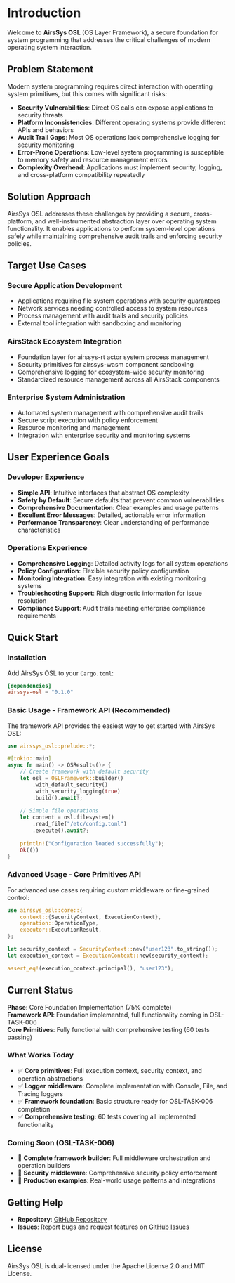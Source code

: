 # Introduction

Welcome to **AirsSys OSL** (OS Layer Framework), a secure foundation for system programming that addresses the critical challenges of modern operating system interaction.

## Problem Statement

Modern system programming requires direct interaction with operating system primitives, but this comes with significant risks:

- **Security Vulnerabilities**: Direct OS calls can expose applications to security threats
- **Platform Inconsistencies**: Different operating systems provide different APIs and behaviors  
- **Audit Trail Gaps**: Most OS operations lack comprehensive logging for security monitoring
- **Error-Prone Operations**: Low-level system programming is susceptible to memory safety and resource management errors
- **Complexity Overhead**: Applications must implement security, logging, and cross-platform compatibility repeatedly

## Solution Approach

AirsSys OSL addresses these challenges by providing a secure, cross-platform, and well-instrumented abstraction layer over operating system functionality. It enables applications to perform system-level operations safely while maintaining comprehensive audit trails and enforcing security policies.

## Target Use Cases

### Secure Application Development
- Applications requiring file system operations with security guarantees
- Network services needing controlled access to system resources
- Process management with audit trails and security policies
- External tool integration with sandboxing and monitoring

### AirsStack Ecosystem Integration
- Foundation layer for airssys-rt actor system process management
- Security primitives for airssys-wasm component sandboxing
- Comprehensive logging for ecosystem-wide security monitoring
- Standardized resource management across all AirsStack components

### Enterprise System Administration
- Automated system management with comprehensive audit trails
- Secure script execution with policy enforcement
- Resource monitoring and management
- Integration with enterprise security and monitoring systems

## User Experience Goals

### Developer Experience
- **Simple API**: Intuitive interfaces that abstract OS complexity
- **Safety by Default**: Secure defaults that prevent common vulnerabilities
- **Comprehensive Documentation**: Clear examples and usage patterns
- **Excellent Error Messages**: Detailed, actionable error information
- **Performance Transparency**: Clear understanding of performance characteristics

### Operations Experience
- **Comprehensive Logging**: Detailed activity logs for all system operations
- **Policy Configuration**: Flexible security policy configuration
- **Monitoring Integration**: Easy integration with existing monitoring systems
- **Troubleshooting Support**: Rich diagnostic information for issue resolution
- **Compliance Support**: Audit trails meeting enterprise compliance requirements

## Quick Start

### Installation

Add AirsSys OSL to your `Cargo.toml`:

```toml
[dependencies]
airssys-osl = "0.1.0"
```

### Basic Usage - Framework API (Recommended)

The framework API provides the easiest way to get started with AirsSys OSL:

```rust
use airssys_osl::prelude::*;

#[tokio::main]
async fn main() -> OSResult<()> {
    // Create framework with default security
    let osl = OSLFramework::builder()
        .with_default_security()
        .with_security_logging(true)
        .build().await?;
    
    // Simple file operations
    let content = osl.filesystem()
        .read_file("/etc/config.toml")
        .execute().await?;
    
    println!("Configuration loaded successfully");
    Ok(())
}
```

### Advanced Usage - Core Primitives API

For advanced use cases requiring custom middleware or fine-grained control:

```rust
use airssys_osl::core::{
    context::{SecurityContext, ExecutionContext},
    operation::OperationType,
    executor::ExecutionResult,
};

let security_context = SecurityContext::new("user123".to_string());
let execution_context = ExecutionContext::new(security_context);

assert_eq!(execution_context.principal(), "user123");
```

## Current Status

**Phase**: Core Foundation Implementation (75% complete)  
**Framework API**: Foundation implemented, full functionality coming in OSL-TASK-006  
**Core Primitives**: Fully functional with comprehensive testing (60 tests passing)

### What Works Today
- ✅ **Core primitives**: Full execution context, security context, and operation abstractions
- ✅ **Logger middleware**: Complete implementation with Console, File, and Tracing loggers
- ✅ **Framework foundation**: Basic structure ready for OSL-TASK-006 completion
- ✅ **Comprehensive testing**: 60 tests covering all implemented functionality

### Coming Soon (OSL-TASK-006)
- 🔄 **Complete framework builder**: Full middleware orchestration and operation builders
- 🔄 **Security middleware**: Comprehensive security policy enforcement
- 🔄 **Production examples**: Real-world usage patterns and integrations

## Getting Help

- **Repository**: [GitHub Repository](https://github.com/airsstack/airssys)
- **Issues**: Report bugs and request features on [GitHub Issues](https://github.com/airsstack/airssys/issues)

## License

AirsSys OSL is dual-licensed under the Apache License 2.0 and MIT License.